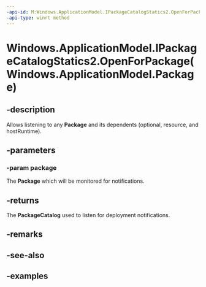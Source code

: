 ```yaml
---
-api-id: M:Windows.ApplicationModel.IPackageCatalogStatics2.OpenForPackage(Windows.ApplicationModel.Package)
-api-type: winrt method
---
```


# Windows.ApplicationModel.IPackageCatalogStatics2.OpenForPackage(Windows.ApplicationModel.Package)

<!--
public Windows.ApplicationModel.PackageCatalog OpenForPackage (Windows.ApplicationModel.Package package);
-->

## -description

Allows listening to any **Package** and its dependents (optional, resource, and hostRuntime).

## -parameters

### -param package

The **Package** which will be monitored for notifications.

## -returns

The **PackageCatalog** used to listen for deployment notifications.

## -remarks

## -see-also

## -examples
